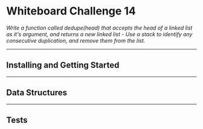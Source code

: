 # Whiteboard Challenge 14

*Write a function called dedupe(head) that accepts the head of a linked list as it's argument, and returns a new linked list - Use a stack to identify any consecutive duplication, and remove them from the list.*

---

## Installing and Getting Started


---

## Data Structures


---

## Tests